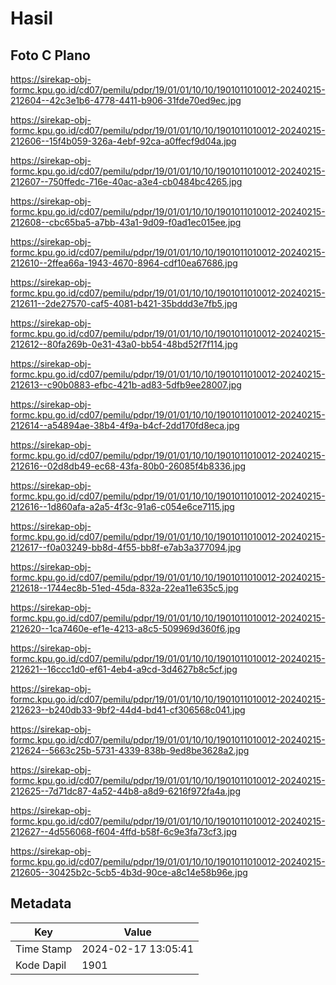 # Hasil

## Foto C Plano

https://sirekap-obj-formc.kpu.go.id/cd07/pemilu/pdpr/19/01/01/10/10/1901011010012-20240215-212604--42c3e1b6-4778-4411-b906-31fde70ed9ec.jpg

https://sirekap-obj-formc.kpu.go.id/cd07/pemilu/pdpr/19/01/01/10/10/1901011010012-20240215-212606--15f4b059-326a-4ebf-92ca-a0ffecf9d04a.jpg

https://sirekap-obj-formc.kpu.go.id/cd07/pemilu/pdpr/19/01/01/10/10/1901011010012-20240215-212607--750ffedc-716e-40ac-a3e4-cb0484bc4265.jpg

https://sirekap-obj-formc.kpu.go.id/cd07/pemilu/pdpr/19/01/01/10/10/1901011010012-20240215-212608--cbc65ba5-a7bb-43a1-9d09-f0ad1ec015ee.jpg

https://sirekap-obj-formc.kpu.go.id/cd07/pemilu/pdpr/19/01/01/10/10/1901011010012-20240215-212610--2ffea66a-1943-4670-8964-cdf10ea67686.jpg

https://sirekap-obj-formc.kpu.go.id/cd07/pemilu/pdpr/19/01/01/10/10/1901011010012-20240215-212611--2de27570-caf5-4081-b421-35bddd3e7fb5.jpg

https://sirekap-obj-formc.kpu.go.id/cd07/pemilu/pdpr/19/01/01/10/10/1901011010012-20240215-212612--80fa269b-0e31-43a0-bb54-48bd52f7f114.jpg

https://sirekap-obj-formc.kpu.go.id/cd07/pemilu/pdpr/19/01/01/10/10/1901011010012-20240215-212613--c90b0883-efbc-421b-ad83-5dfb9ee28007.jpg

https://sirekap-obj-formc.kpu.go.id/cd07/pemilu/pdpr/19/01/01/10/10/1901011010012-20240215-212614--a54894ae-38b4-4f9a-b4cf-2dd170fd8eca.jpg

https://sirekap-obj-formc.kpu.go.id/cd07/pemilu/pdpr/19/01/01/10/10/1901011010012-20240215-212616--02d8db49-ec68-43fa-80b0-26085f4b8336.jpg

https://sirekap-obj-formc.kpu.go.id/cd07/pemilu/pdpr/19/01/01/10/10/1901011010012-20240215-212616--1d860afa-a2a5-4f3c-91a6-c054e6ce7115.jpg

https://sirekap-obj-formc.kpu.go.id/cd07/pemilu/pdpr/19/01/01/10/10/1901011010012-20240215-212617--f0a03249-bb8d-4f55-bb8f-e7ab3a377094.jpg

https://sirekap-obj-formc.kpu.go.id/cd07/pemilu/pdpr/19/01/01/10/10/1901011010012-20240215-212618--1744ec8b-51ed-45da-832a-22ea11e635c5.jpg

https://sirekap-obj-formc.kpu.go.id/cd07/pemilu/pdpr/19/01/01/10/10/1901011010012-20240215-212620--1ca7460e-ef1e-4213-a8c5-509969d360f6.jpg

https://sirekap-obj-formc.kpu.go.id/cd07/pemilu/pdpr/19/01/01/10/10/1901011010012-20240215-212621--16ccc1d0-ef61-4eb4-a9cd-3d4627b8c5cf.jpg

https://sirekap-obj-formc.kpu.go.id/cd07/pemilu/pdpr/19/01/01/10/10/1901011010012-20240215-212623--b240db33-9bf2-44d4-bd41-cf306568c041.jpg

https://sirekap-obj-formc.kpu.go.id/cd07/pemilu/pdpr/19/01/01/10/10/1901011010012-20240215-212624--5663c25b-5731-4339-838b-9ed8be3628a2.jpg

https://sirekap-obj-formc.kpu.go.id/cd07/pemilu/pdpr/19/01/01/10/10/1901011010012-20240215-212625--7d71dc87-4a52-44b8-a8d9-6216f972fa4a.jpg

https://sirekap-obj-formc.kpu.go.id/cd07/pemilu/pdpr/19/01/01/10/10/1901011010012-20240215-212627--4d556068-f604-4ffd-b58f-6c9e3fa73cf3.jpg

https://sirekap-obj-formc.kpu.go.id/cd07/pemilu/pdpr/19/01/01/10/10/1901011010012-20240215-212605--30425b2c-5cb5-4b3d-90ce-a8c14e58b96e.jpg


## Metadata

| Key        | Value               |
| ---------- | ------------------- |
| Time Stamp | 2024-02-17 13:05:41 |
| Kode Dapil | 1901                |



